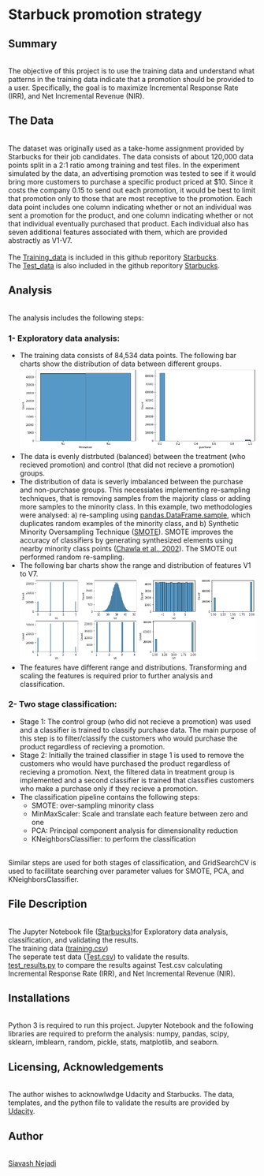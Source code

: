 # Starbuck promotion strategy

## Summary
<br>The objective of this project is to use the training data and understand what patterns in the training data indicate that a promotion should be provided to a user. Specifically, the goal is to maximize Incremental Response Rate (IRR), and Net Incremental Revenue (NIR).

## The Data
<br>The dataset was originally used as a take-home assignment provided by Starbucks for their job candidates. The data consists of about 120,000 data points split in a 2:1 ratio among training and test files. In the experiment simulated by the data, an advertising promotion was tested to see if it would bring more customers to purchase a specific product priced at $10. Since it costs the company 0.15 to send out each promotion, it would be best to limit that promotion only to those that are most receptive to the promotion. Each data point includes one column indicating whether or not an individual was sent a promotion for the product, and one column indicating whether or not that individual eventually purchased that product. Each individual also has seven additional features associated with them, which are provided abstractly as V1-V7.
<br>
<br>The [Training_data](https://github.com/snejadi/Starbucks/blob/3cd8cd4017e6e10e0eb84f84817ef845f93e012d/training.csv) is included in this github reporitory [Starbucks](https://github.com/snejadi/Starbucks.git).
<br>The [Test_data](https://github.com/snejadi/Starbucks/blob/3cd8cd4017e6e10e0eb84f84817ef845f93e012d/Test.csv) is also included in the github reporitory [Starbucks](https://github.com/snejadi/Starbucks.git).

## Analysis
<br> The analysis includes the following steps:

### 1- Exploratory data analysis:
- The training data consists of 84,534 data points. The following bar charts show the distribution of data between different groups.
![Figure_01](https://github.com/snejadi/Starbucks/blob/aca62cdb8b8f26d3e5b75340ce27bca5a441dc9a/figures/fig_01.png?raw=true)
- The data is evenly distrbuted (balanced) between the treatment (who recieved promotion) and control (that did not recieve a promotion) groups.
- The distribution of data is severly imbalanced between the purchase and non-purchase groups. This necessiates implementing re-sampling techniques, that is removing samples from the majority class or adding more samples to the minority class. In this example, two methodologies were analysed: a) re-sampling using [pandas.DataFrame.sample](https://pandas.pydata.org/docs/reference/api/pandas.DataFrame.sample.html), which duplicates random examples of the minority class, and b) Synthetic Minority Oversampling Technique ([SMOTE](https://imbalanced-learn.org/stable/references/generated/imblearn.over_sampling.SMOTE.html)). SMOTE improves the accuracy of classifiers by generating synthesized elements using nearby minority class points ([Chawla et al., 2002](https://www.jair.org/index.php/jair/article/view/10302/24590)). The SMOTE out performed random re-sampling.
- The following bar charts show the range and distribution of features V1 to V7. 
![Figure_02](https://github.com/snejadi/Starbucks/blob/aca62cdb8b8f26d3e5b75340ce27bca5a441dc9a/figures/fig_02_features.png)
- The features have different range and distributions. Transforming and scaling the features is required prior to further analysis and classification. 

### 2- Two stage classification:
- Stage 1: The control group (who did not recieve a promotion) was used and a classifier is trained to classify purchase data. The main purpose of this step is to filter/classify the customers who would purchase the product regardless of recieving a promotion.
- Stage 2: Initially the trained classifier in stage 1 is used to remove the customers who would have purchased the product regardless of recieving a promotion. Next, the filtered data in treatment group is implemented and a second classifier is trained that classifies customers who make a purchase only if they recieve a promotion. 
- The classification pipeline contains the following steps: 
  - SMOTE: over-sampling minority class
  - MinMaxScaler: Scale and translate each feature between zero and one
  - PCA: Principal component analysis for dimensionality reduction
  - KNeighborsClassifier: to perform the classification

<br>Similar steps are used for both stages of classification, and GridSearchCV is used to facillitate searching over parameter values for SMOTE, PCA, and KNeighborsClassifier.

## File Description
<br> The Jupyter Notebook file ([Starbucks](https://github.com/snejadi/Starbucks/blob/b4b54972423d321e21b006282fb17e10349785dd/Starbucks.ipynb))for Exploratory data analysis, classification, and validating the results. 
<br> The training data ([training.csv](https://github.com/snejadi/Starbucks/blob/b4b54972423d321e21b006282fb17e10349785dd/training.csv)) 
<br> The seperate test data ([Test.csv](https://github.com/snejadi/Starbucks/blob/b4b54972423d321e21b006282fb17e10349785dd/Test.csv)) to validate the results.
<br> [test_results.py](https://github.com/snejadi/Starbucks/blob/b4b54972423d321e21b006282fb17e10349785dd/test_results.py) to compare the results against Test.csv calculating Incremental Response Rate (IRR), and Net Incremental Revenue (NIR). 

## Installations
<br>Python 3 is required to run this project. Jupyter Notebook and the following libraries are required to preform the analysis: numpy, pandas, scipy, sklearn, imblearn, random, pickle, stats, matplotlib, and seaborn.

## Licensing, Acknowledgements
<br> The author wishes to acknowlwdge Udacity and Starbucks. The data, templates, and the python file to validate the results are provided by [Udacity](https://www.udacity.com/).

## Author
<br>[Siavash Nejadi](https://github.com/snejadi/)